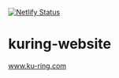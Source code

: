 [![Netlify Status](https://api.netlify.com/api/v1/badges/3e522ba8-97fb-4ccc-b774-f5d58b6a3e32/deploy-status)](https://app.netlify.com/sites/ku-ring/deploys)

# kuring-website

www.ku-ring.com

